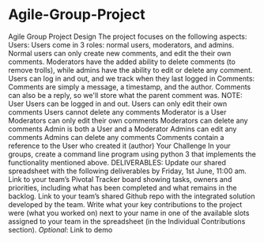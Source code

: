 # Agile-Group-Project
Agile Group Project  Design The project focuses on the following aspects:  Users: Users come in 3 roles: normal users, moderators, and admins. Normal users can only create new comments, and edit the their own comments. Moderators have the added ability to delete comments (to remove trolls), while admins have the ability to edit or delete any comment. Users can log in and out, and we track when they last logged in Comments: Comments are simply a message, a timestamp, and the author. Comments can also be a reply, so we'll store what the parent comment was.  NOTE: User Users can be logged in and out. Users can only edit their own comments Users cannot delete any comments Moderator is a User Moderators can only edit their own comments Moderators can delete any comments Admin is both a User and a Moderator Admins can edit any comments Admins can delete any comments Comments contain a reference to the User who created it (author)    Your Challenge In your groups, create a command line program using python 3 that implements the functionality mentioned above.    DELIVERABLES: Update our shared spreadsheet with the following deliverables by Friday, 1st June, 11:00 am. Link to your team’s Pivotal Tracker board showing tasks, owners and priorities, including what has been completed and what remains in the backlog. Link to your team’s shared Github repo with the integrated solution developed by the team. Write what your key contributions to the project were (what you worked on) next to your name in one of the available slots assigned to your team in the spreadsheet (in the Individual Contributions section). *Optional*: Link to demo 
